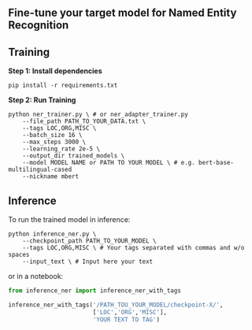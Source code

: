 ## Fine-tune your target model for Named Entity Recognition

## Training

**Step $1$: Install dependencies**

```
pip install -r requirements.txt
```

**Step $2$: Run Training**

``` shell
python ner_trainer.py \ # or ner_adapter_trainer.py
    --file_path PATH_TO_YOUR_DATA.txt \
    --tags LOC,ORG,MISC \
    --batch_size 16 \
    --max_steps 3000 \
    --learning_rate 2e-5 \
    --output_dir trained_models \
    --model MODEL NAME or PATH TO YOUR MODEL \ # e.g. bert-base-multilingual-cased
    --nickname mbert
```
## Inference
To run the trained model in inference:

``` shell
python inference_ner.py \
    --checkpoint_path PATH_TO_YOUR_MODEL \
    --tags LOC,ORG,MISC \ # Your tags separated with commas and w/o spaces
    --input_text \ # Input here your text
```
or in a notebook:
``` python
from inference_ner import inference_ner_with_tags

inference_ner_with_tags('/PATH_TOU_YOUR_MODEL/checkpoint-X/', 
                        ['LOC','ORG','MISC'], 
                        'YOUR TEXT TO TAG')
```                        
